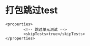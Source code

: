 # 打包跳过test
```
<properties>
        <!-- 跳过单元测试 -->
        <skipTests>true</skipTests>
</properties>

```